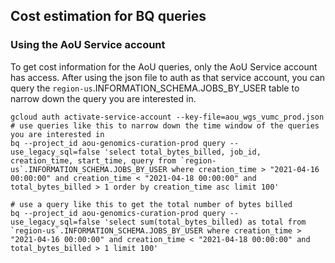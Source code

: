 


## Cost estimation for BQ queries

### Using the AoU Service account
To get cost information for the AoU queries, only the AoU Service account has access. 
After using the json file to auth as that service account, you can query the 
`region-us`.INFORMATION_SCHEMA.JOBS_BY_USER table to narrow down the query you are interested in.

    gcloud auth activate-service-account --key-file=aou_wgs_vumc_prod.json
    # use queries like this to narrow down the time window of the queries you are interested in
    bq --project_id aou-genomics-curation-prod query --use_legacy_sql=false 'select total_bytes_billed, job_id, creation_time, start_time, query from `region-us`.INFORMATION_SCHEMA.JOBS_BY_USER where creation_time > "2021-04-16 00:00:00" and creation_time < "2021-04-18 00:00:00" and total_bytes_billed > 1 order by creation_time asc limit 100'
    
    # use a query like this to get the total number of bytes billed
    bq --project_id aou-genomics-curation-prod query --use_legacy_sql=false 'select sum(total_bytes_billed) as total from `region-us`.INFORMATION_SCHEMA.JOBS_BY_USER where creation_time > "2021-04-16 00:00:00" and creation_time < "2021-04-18 00:00:00" and total_bytes_billed > 1 limit 100'
